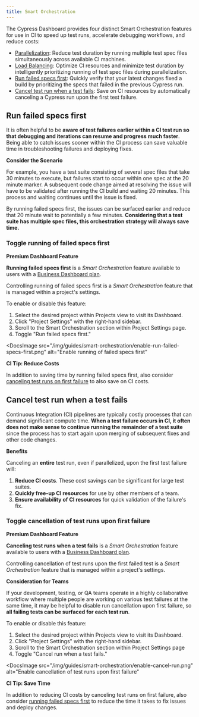 ```yaml
---
title: Smart Orchestration
---
```


The Cypress Dashboard provides four distinct Smart Orchestration features for
use in CI to speed up test runs, accelerate debugging workflows, and reduce
costs:

- [Parallelization](/guides/guides/parallelization): Reduce test duration by
  running multiple test spec files simultaneously across available CI machines.
- [Load Balancing](/guides/guides/parallelization#Balance-strategy): Optimize CI
  resources and minimize test duration by intelligently prioritizing running of
  test spec files during parallelization.
- [Run failed specs first](#Run-failed-specs-first): Quickly verify that your
  latest changes fixed a build by prioritizing the specs that failed in the
  previous Cypress run.
- [Cancel test run when a test fails](#Cancel-test-run-when-a-test-fails): Save
  on CI resources by automatically canceling a Cypress run upon the first test
  failure.

## Run failed specs first

It is often helpful to be **aware of test failures earlier within a CI test run
so that debugging and iterations can resume and progress much faster**. Being
able to catch issues sooner within the CI process can save valuable time in
troubleshooting failures and deploying fixes.

<Alert type="info">

<strong class="alert-header">
  <Icon name="graduation-cap"></Icon> Consider the Scenario
</strong>

For example, you have a test suite consisting of several spec files that take 30
minutes to execute, but failures start to occur within one spec at the 20 minute
marker. A subsequent code change aimed at resolving the issue will have to be
validated after running the CI build and waiting 20 minutes. This process and
waiting continues until the issue is fixed.

By running failed specs first, the issues can be surfaced earlier and reduce
that 20 minute wait to potentially a few minutes. **Considering that a test
suite has multiple spec files, this orchestration strategy will always save
time.**

</Alert>

### Toggle running of failed specs first

<Alert type="success">

<strong class="alert-header">
  <Icon name="star"></Icon> Premium Dashboard Feature
</strong>

**Running failed specs first** is a _Smart Orchestration_ feature available to
users with a [Business Dashboard plan](https://cypress.io/pricing).

</Alert>

Controlling running of failed specs first is a _Smart Orchestration_ feature
that is managed within a project's settings.

To enable or disable this feature:

1. Select the desired project within Projects view to visit its Dashboard.
2. Click "Project Settings" with the right-hand sidebar.
3. Scroll to the Smart Orchestration section within Project Settings page.
4. Toggle "Run failed specs first."

<DocsImage
src="/img/guides/smart-orchestration/enable-run-failed-specs-first.png"
alt="Enable running of failed specs first"

> </DocsImage>

<Alert type="bolt">

<strong class="alert-header">CI Tip: Reduce Costs</strong>

In addition to saving time by running failed specs first, also consider
[canceling test runs on first failure](#Cancel-test-run-when-a-test-fails) to
also save on CI costs.

</Alert>

## Cancel test run when a test fails

Continuous Integration (CI) pipelines are typically costly processes that can
demand significant compute time. **When a test failure occurs in CI, it often
does not make sense to continue running the remainder of a test suite** since
the process has to start again upon merging of subsequent fixes and other code
changes.

<Alert type="success">

<strong class="alert-header">
  <Icon name="check"></Icon> Benefits
</strong>

Canceling an **entire** test run, even if parallelized, upon the first test
failure will:

1. **Reduce CI costs**. These cost savings can be significant for large test
   suites.
2. **Quickly free-up CI resources** for use by other members of a team.
3. **Ensure availability of CI resources** for quick validation of the failure's
   fix.

</Alert>

### Toggle cancellation of test runs upon first failure

<Alert type="success">

<strong class="alert-header">
  <Icon name="star"></Icon> Premium Dashboard Feature
</strong>

**Canceling test runs when a test fails** is a _Smart Orchestration_ feature
available to users with a [Business Dashboard plan](https://cypress.io/pricing).

</Alert>

Controlling cancellation of test runs upon the first failed test is a _Smart
Orchestration_ feature that is managed within a project's settings.

<Alert type="info">

<strong class="alert-header">Consideration for Teams</strong>

If your development, testing, or QA teams operate in a highly collaborative
workflow where multiple people are working on various test failures at the same
time, it may be helpful to disable run cancellation upon first failure, so **all
failing tests can be surfaced for each test run**.

</Alert>

To enable or disable this feature:

1. Select the desired project within Projects view to visit its Dashboard.
2. Click "Project Settings" with the right-hand sidebar.
3. Scroll to the Smart Orchestration section within Project Settings page
4. Toggle "Cancel run when a test fails."

<DocsImage
src="/img/guides/smart-orchestration/enable-cancel-run.png"
alt="Enable cancellation of test runs upon first failure"

> </DocsImage>

<Alert type="bolt">

<strong class="alert-header">CI Tip: Save Time</strong>

In addition to reducing CI costs by canceling test runs on first failure, also
consider [running failed specs first](#Run-failed-specs-first) to reduce the
time it takes to fix issues and deploy changes.

</Alert>
